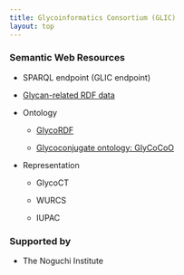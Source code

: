 ```yaml
---
title: Glycoinformatics Consortium (GLIC)
layout: top
---
```


### Semantic Web Resources
* SPARQL endpoint (GLIC endpoint)


* [Glycan-related RDF data](https://github.com/glycoinfo/rdf)


* Ontology

  * [GlycoRDF](https://github.com/ReneRanzinger/GlycoRDF)
  
  * [Glycoconjugate ontology: GlyCoCoO](http://site.glycoinfo.org/GlycoCoO)


* Representation

  * GlycoCT
  
  * WURCS
  
  * IUPAC


### Supported by

* The Noguchi Institute
